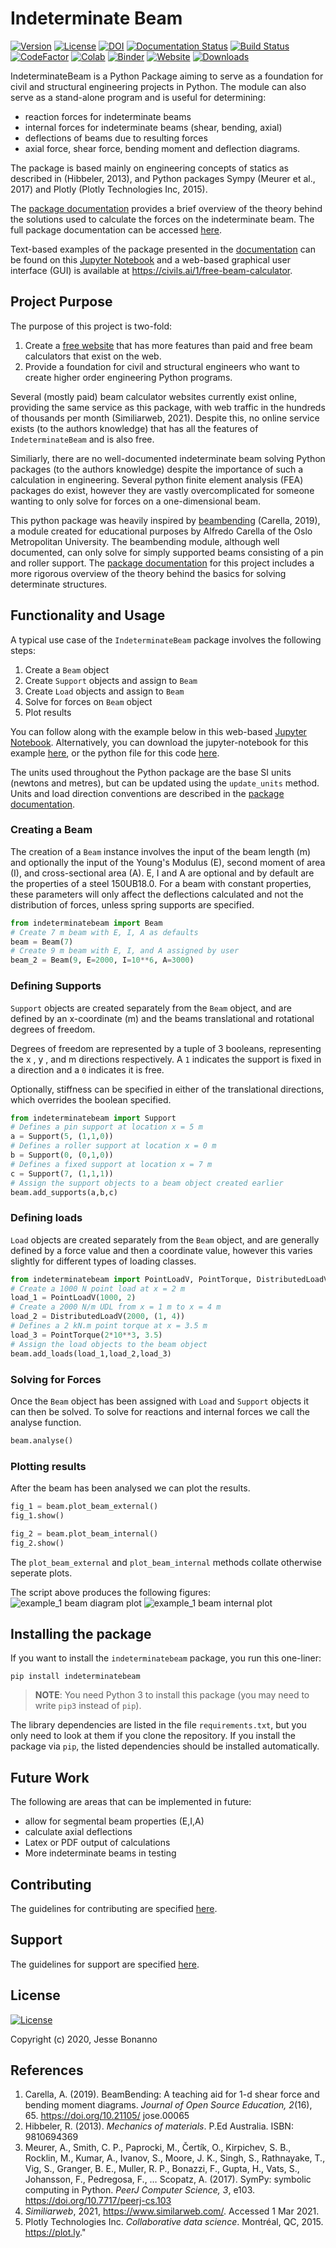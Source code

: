 # Indeterminate Beam

[![Version](https://img.shields.io/badge/version-v2.2.2-blue.svg)](https://github.com/JesseBonanno/IndeterminateBeam/releases/tag/v2.2.2)
[![License](https://img.shields.io/badge/license-MIT-lightgreen.svg)](https://github.com/JesseBonanno/IndeterminateBeam/blob/main/LICENSE.txt)
[![DOI](https://jose.theoj.org/papers/10.21105/jose.00111/status.svg)](https://doi.org/10.21105/jose.00111)
[![Documentation Status](https://readthedocs.org/projects/indeterminatebeam/badge/?version=main)](https://indeterminatebeam.readthedocs.io/en/main/?badge=main)
[![Build Status](https://travis-ci.org/JesseBonanno/IndeterminateBeam.svg?branch=main)](https://travis-ci.org/JesseBonanno/IndeterminateBeam)
[![CodeFactor](https://www.codefactor.io/repository/github/jessebonanno/indeterminatebeam/badge)](https://www.codefactor.io/repository/github/jessebonanno/indeterminatebeam)
[![Colab](https://colab.research.google.com/assets/colab-badge.svg)](https://colab.research.google.com/github/JesseBonanno/IndeterminateBeam/blob/main/docs/examples/simple_demo.ipynb)
[![Binder](https://mybinder.org/badge_logo.svg)](https://mybinder.org/v2/gh/JesseBonanno/IndeterminateBeam/main?filepath=docs%2Fexamples%2Fsimple_demo.ipynb)
[![Website](https://img.shields.io/badge/website-up-brightgreen)](https://civils.ai/1/free-beam-calculator)
[![Downloads](https://pepy.tech/badge/indeterminatebeam)](https://pepy.tech/project/indeterminatebeam)


IndeterminateBeam is a Python Package aiming to serve as a foundation for civil and structural engineering projects in Python. The module can also serve as a stand-alone program and is useful for determining:

  - reaction forces for indeterminate beams
  - internal forces for indeterminate beams (shear, bending, axial)
  - deflections of beams due to resulting forces
  - axial force, shear force, bending moment and deflection diagrams.

The package is based mainly on engineering concepts of statics as described in (Hibbeler, 2013), and Python packages Sympy (Meurer et al., 2017) and Plotly (Plotly Technologies Inc, 2015). 

The [package documentation](https://indeterminatebeam.readthedocs.io/en/main/theory.html) provides a brief overview of the theory behind the solutions used to calculate the forces on the indeterminate beam. The full package documentation can be accessed [here](https://indeterminatebeam.readthedocs.io/en/main/).

Text-based examples of the package presented in the [documentation](https://indeterminatebeam.readthedocs.io/en/main/examples.html) can be found on this [Jupyter Notebook](https://colab.research.google.com/github/JesseBonanno/IndeterminateBeam/blob/main/docs/examples/simple_demo.ipynb) and a web-based graphical user interface (GUI) is available at https://civils.ai/1/free-beam-calculator.

## Project Purpose

The purpose of this project is two-fold:
1.	Create a [free website](https://civils.ai/1/free-beam-calculator) that has more features than paid and free beam calculators that exist on the web.
2.	Provide a foundation for civil and structural engineers who want to create higher order engineering Python programs.

Several (mostly paid) beam calculator websites currently exist online, providing the same service as this package, with web traffic in the hundreds of thousands per month (Similiarweb, 2021). Despite this, no online service exists (to the authors knowledge) that has all the features of `IndeterminateBeam` and is also free.

Similiarly, there are no well-documented indeterminate beam solving Python packages (to the authors knowledge) despite the importance of such a calculation in engineering. Several python finite element analysis (FEA) packages do exist, however they are vastly overcomplicated for someone wanting to only solve for forces on a one-dimensional beam.

This python package was heavily inspired by [beambending](https://github.com/alfredocarella/simplebendingpractice) (Carella, 2019), a module created for educational purposes by Alfredo Carella of the Oslo Metropolitan University. The beambending module, although well documented, can only solve for simply supported beams consisting of a pin and roller support. The [package documentation](https://simplebendingpractice.readthedocs.io/en/latest/?badge=latest)  for this project includes a more rigorous overview of the theory behind the basics for solving determinate structures.

## Functionality and Usage

A typical use case of the ```IndeterminateBeam``` package involves the following steps:

1. Create a `Beam` object
2. Create `Support` objects and assign to `Beam`
3. Create `Load` objects and assign to `Beam`
4. Solve for forces on `Beam` object
5. Plot results

You can follow along with the example below in this web-based [Jupyter Notebook](https://colab.research.google.com/github/JesseBonanno/IndeterminateBeam/blob/main/docs/examples/readme_example.ipynb). 
Alternatively, you can download the jupyter-notebook for this example [here](https://raw.githubusercontent.com/JesseBonanno/IndeterminateBeam/main/docs/examples/readme_example.ipynb), or the python file for this code [here](https://raw.githubusercontent.com/JesseBonanno/IndeterminateBeam/main/docs/examples/readme_example.py).

The units used throughout the Python package are the base SI units (newtons and metres), but can be updated using the `update_units` method. Units and load direction conventions are described in the [package documentation](https://indeterminatebeam.readthedocs.io/en/main/theory.html#sign-convention).

### Creating a Beam

The creation of a `Beam` instance involves the input of the beam length (m) and optionally the input of the Young's Modulus (E), second moment of area (I), and cross-sectional area (A). E, I and A are optional and by default are the properties of a steel 150UB18.0. For a beam with constant properties, these parameters will only affect the deflections calculated and not the distribution of forces, unless spring supports are specified.

```python
from indeterminatebeam import Beam
# Create 7 m beam with E, I, A as defaults
beam = Beam(7)                          
# Create 9 m beam with E, I, and A assigned by user
beam_2 = Beam(9, E=2000, I=10**6, A=3000)     
```

### Defining Supports
`Support` objects are created separately from the `Beam` object, and are defined by an x-coordinate (m) and the beams translational and rotational degrees of freedom.

Degrees of freedom are represented by a tuple of 3 booleans, representing the x , y , and m directions respectively. A `1` indicates the support is fixed in a direction and a `0` indicates it is free.

Optionally, stiffness can be specified in either of the translational directions, which overrides the boolean specified.

```python
from indeterminatebeam import Support
# Defines a pin support at location x = 5 m  
a = Support(5, (1,1,0))      
# Defines a roller support at location x = 0 m
b = Support(0, (0,1,0))      
# Defines a fixed support at location x = 7 m
c = Support(7, (1,1,1))      
# Assign the support objects to a beam object created earlier
beam.add_supports(a,b,c)    
```

### Defining loads
`Load` objects are created separately from the `Beam` object, and are generally defined by a force value and then a coordinate value, however this varies slightly for different types of loading classes.

```python
from indeterminatebeam import PointLoadV, PointTorque, DistributedLoadV
# Create a 1000 N point load at x = 2 m
load_1 = PointLoadV(1000, 2)
# Create a 2000 N/m UDL from x = 1 m to x = 4 m
load_2 = DistributedLoadV(2000, (1, 4))
# Defines a 2 kN.m point torque at x = 3.5 m
load_3 = PointTorque(2*10**3, 3.5)
# Assign the load objects to the beam object
beam.add_loads(load_1,load_2,load_3)
```

### Solving for Forces
Once the `Beam` object has been assigned with `Load` and `Support` objects it can then be solved. To solve for reactions and internal forces we call the analyse function.

```python
beam.analyse()  
```

### Plotting results
After the beam has been analysed we can plot the results.

```python
fig_1 = beam.plot_beam_external()
fig_1.show()

fig_2 = beam.plot_beam_internal()
fig_2.show()
```

The `plot_beam_external` and `plot_beam_internal` methods collate otherwise seperate plots.

The script above produces the following figures:
![example_1 beam diagram plot](https://github.com/JesseBonanno/IndeterminateBeam/blob/main/docs/examples/readme_example_external_HD.png)
![example_1 beam internal plot](https://github.com/JesseBonanno/IndeterminateBeam/blob/main/docs/examples/readme_example_internal_HD.png)


## Installing the package

If you want to install the `indeterminatebeam` package, you run this one-liner:

```shell
pip install indeterminatebeam
```

> **NOTE**: You need Python 3 to install this package (you may need to write `pip3` instead of `pip`).

The library dependencies are listed in the file `requirements.txt`, but you only need to look at them if you clone the repository.
If you install the package via `pip`, the listed dependencies should be installed automatically.

## Future Work

The following are areas that can be implemented in future:
- allow for segmental beam properties (E,I,A)
- calculate axial deflections
- Latex or PDF output of calculations
- More indeterminate beams in testing

## Contributing

The guidelines for contributing are specified [here](https://github.com/JesseBonanno/IndeterminateBeam/blob/main/CONTRIBUTING.md).

## Support

The guidelines for support are specified [here](https://github.com/JesseBonanno/IndeterminateBeam/blob/main/SUPPORT.md).


## License

[![License](https://img.shields.io/badge/license-MIT-lightgreen.svg)](https://github.com/JesseBonanno/IndeterminateBeam/blob/main/LICENSE.txt)

Copyright (c) 2020, Jesse Bonanno

## References

1. Carella, A. (2019). BeamBending: A teaching aid for 1-d shear force and bending moment
diagrams. *Journal of Open Source Education, 2*(16), 65. https://doi.org/10.21105/
jose.00065
2. Hibbeler, R. (2013). *Mechanics of materials*. P.Ed Australia. ISBN: 9810694369
3. Meurer, A., Smith, C. P., Paprocki, M., Čertík, O., Kirpichev, S. B., Rocklin, M., Kumar,
A., Ivanov, S., Moore, J. K., Singh, S., Rathnayake, T., Vig, S., Granger, B. E., Muller,
R. P., Bonazzi, F., Gupta, H., Vats, S., Johansson, F., Pedregosa, F., … Scopatz, A.
(2017). SymPy: symbolic computing in Python. *PeerJ Computer Science, 3*, e103.
https://doi.org/10.7717/peerj-cs.103
4. *Similiarweb*, 2021, https://www.similarweb.com/. Accessed 1 Mar 2021.
5. Plotly Technologies Inc. *Collaborative data science*. Montréal, QC, 2015. https://plot.ly."
